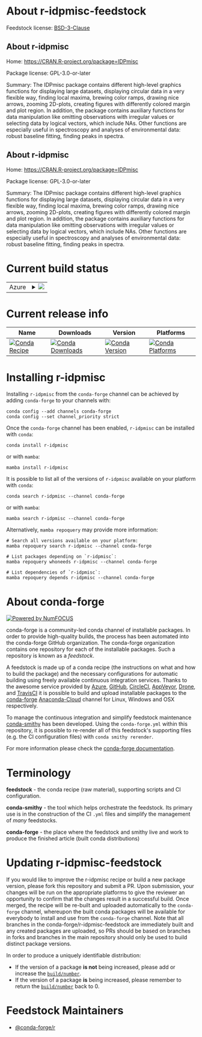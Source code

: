 About r-idpmisc-feedstock
=========================

Feedstock license: [BSD-3-Clause](https://github.com/conda-forge/r-idpmisc-feedstock/blob/main/LICENSE.txt)

About r-idpmisc
---------------

Home: https://CRAN.R-project.org/package=IDPmisc

Package license: GPL-3.0-or-later

Summary: The IDPmisc package contains different high-level graphics functions for displaying
large datasets, displaying circular data in a very flexible way, finding local maxima,
brewing color ramps, drawing nice arrows, zooming 2D-plots, creating figures with
differently colored margin and plot region.  In addition, the package contains auxiliary
functions for data manipulation like omitting observations with irregular values
or selecting data by logical vectors, which include NAs. Other functions are especially
useful in spectroscopy and analyses of environmental data: robust baseline fitting,
finding peaks in spectra.

About r-idpmisc
---------------

Home: https://CRAN.R-project.org/package=IDPmisc

Package license: GPL-3.0-or-later

Summary: The IDPmisc package contains different high-level graphics functions for displaying
large datasets, displaying circular data in a very flexible way, finding local maxima,
brewing color ramps, drawing nice arrows, zooming 2D-plots, creating figures with
differently colored margin and plot region.  In addition, the package contains auxiliary
functions for data manipulation like omitting observations with irregular values
or selecting data by logical vectors, which include NAs. Other functions are especially
useful in spectroscopy and analyses of environmental data: robust baseline fitting,
finding peaks in spectra.


Current build status
====================


<table>
    
  <tr>
    <td>Azure</td>
    <td>
      <details>
        <summary>
          <a href="https://dev.azure.com/conda-forge/feedstock-builds/_build/latest?definitionId=5447&branchName=main">
            <img src="https://dev.azure.com/conda-forge/feedstock-builds/_apis/build/status/r-idpmisc-feedstock?branchName=main">
          </a>
        </summary>
        <table>
          <thead><tr><th>Variant</th><th>Status</th></tr></thead>
          <tbody><tr>
              <td>linux_64_r_base4.2</td>
              <td>
                <a href="https://dev.azure.com/conda-forge/feedstock-builds/_build/latest?definitionId=5447&branchName=main">
                  <img src="https://dev.azure.com/conda-forge/feedstock-builds/_apis/build/status/r-idpmisc-feedstock?branchName=main&jobName=linux&configuration=linux%20linux_64_r_base4.2" alt="variant">
                </a>
              </td>
            </tr><tr>
              <td>linux_64_r_base4.3</td>
              <td>
                <a href="https://dev.azure.com/conda-forge/feedstock-builds/_build/latest?definitionId=5447&branchName=main">
                  <img src="https://dev.azure.com/conda-forge/feedstock-builds/_apis/build/status/r-idpmisc-feedstock?branchName=main&jobName=linux&configuration=linux%20linux_64_r_base4.3" alt="variant">
                </a>
              </td>
            </tr><tr>
              <td>osx_64_r_base4.2</td>
              <td>
                <a href="https://dev.azure.com/conda-forge/feedstock-builds/_build/latest?definitionId=5447&branchName=main">
                  <img src="https://dev.azure.com/conda-forge/feedstock-builds/_apis/build/status/r-idpmisc-feedstock?branchName=main&jobName=osx&configuration=osx%20osx_64_r_base4.2" alt="variant">
                </a>
              </td>
            </tr><tr>
              <td>osx_64_r_base4.3</td>
              <td>
                <a href="https://dev.azure.com/conda-forge/feedstock-builds/_build/latest?definitionId=5447&branchName=main">
                  <img src="https://dev.azure.com/conda-forge/feedstock-builds/_apis/build/status/r-idpmisc-feedstock?branchName=main&jobName=osx&configuration=osx%20osx_64_r_base4.3" alt="variant">
                </a>
              </td>
            </tr><tr>
              <td>osx_arm64_r_base4.2</td>
              <td>
                <a href="https://dev.azure.com/conda-forge/feedstock-builds/_build/latest?definitionId=5447&branchName=main">
                  <img src="https://dev.azure.com/conda-forge/feedstock-builds/_apis/build/status/r-idpmisc-feedstock?branchName=main&jobName=osx&configuration=osx%20osx_arm64_r_base4.2" alt="variant">
                </a>
              </td>
            </tr><tr>
              <td>osx_arm64_r_base4.3</td>
              <td>
                <a href="https://dev.azure.com/conda-forge/feedstock-builds/_build/latest?definitionId=5447&branchName=main">
                  <img src="https://dev.azure.com/conda-forge/feedstock-builds/_apis/build/status/r-idpmisc-feedstock?branchName=main&jobName=osx&configuration=osx%20osx_arm64_r_base4.3" alt="variant">
                </a>
              </td>
            </tr><tr>
              <td>win_64</td>
              <td>
                <a href="https://dev.azure.com/conda-forge/feedstock-builds/_build/latest?definitionId=5447&branchName=main">
                  <img src="https://dev.azure.com/conda-forge/feedstock-builds/_apis/build/status/r-idpmisc-feedstock?branchName=main&jobName=win&configuration=win%20win_64_" alt="variant">
                </a>
              </td>
            </tr>
          </tbody>
        </table>
      </details>
    </td>
  </tr>
</table>

Current release info
====================

| Name | Downloads | Version | Platforms |
| --- | --- | --- | --- |
| [![Conda Recipe](https://img.shields.io/badge/recipe-r--idpmisc-green.svg)](https://anaconda.org/conda-forge/r-idpmisc) | [![Conda Downloads](https://img.shields.io/conda/dn/conda-forge/r-idpmisc.svg)](https://anaconda.org/conda-forge/r-idpmisc) | [![Conda Version](https://img.shields.io/conda/vn/conda-forge/r-idpmisc.svg)](https://anaconda.org/conda-forge/r-idpmisc) | [![Conda Platforms](https://img.shields.io/conda/pn/conda-forge/r-idpmisc.svg)](https://anaconda.org/conda-forge/r-idpmisc) |

Installing r-idpmisc
====================

Installing `r-idpmisc` from the `conda-forge` channel can be achieved by adding `conda-forge` to your channels with:

```
conda config --add channels conda-forge
conda config --set channel_priority strict
```

Once the `conda-forge` channel has been enabled, `r-idpmisc` can be installed with `conda`:

```
conda install r-idpmisc
```

or with `mamba`:

```
mamba install r-idpmisc
```

It is possible to list all of the versions of `r-idpmisc` available on your platform with `conda`:

```
conda search r-idpmisc --channel conda-forge
```

or with `mamba`:

```
mamba search r-idpmisc --channel conda-forge
```

Alternatively, `mamba repoquery` may provide more information:

```
# Search all versions available on your platform:
mamba repoquery search r-idpmisc --channel conda-forge

# List packages depending on `r-idpmisc`:
mamba repoquery whoneeds r-idpmisc --channel conda-forge

# List dependencies of `r-idpmisc`:
mamba repoquery depends r-idpmisc --channel conda-forge
```


About conda-forge
=================

[![Powered by
NumFOCUS](https://img.shields.io/badge/powered%20by-NumFOCUS-orange.svg?style=flat&colorA=E1523D&colorB=007D8A)](https://numfocus.org)

conda-forge is a community-led conda channel of installable packages.
In order to provide high-quality builds, the process has been automated into the
conda-forge GitHub organization. The conda-forge organization contains one repository
for each of the installable packages. Such a repository is known as a *feedstock*.

A feedstock is made up of a conda recipe (the instructions on what and how to build
the package) and the necessary configurations for automatic building using freely
available continuous integration services. Thanks to the awesome service provided by
[Azure](https://azure.microsoft.com/en-us/services/devops/), [GitHub](https://github.com/),
[CircleCI](https://circleci.com/), [AppVeyor](https://www.appveyor.com/),
[Drone](https://cloud.drone.io/welcome), and [TravisCI](https://travis-ci.com/)
it is possible to build and upload installable packages to the
[conda-forge](https://anaconda.org/conda-forge) [Anaconda-Cloud](https://anaconda.org/)
channel for Linux, Windows and OSX respectively.

To manage the continuous integration and simplify feedstock maintenance
[conda-smithy](https://github.com/conda-forge/conda-smithy) has been developed.
Using the ``conda-forge.yml`` within this repository, it is possible to re-render all of
this feedstock's supporting files (e.g. the CI configuration files) with ``conda smithy rerender``.

For more information please check the [conda-forge documentation](https://conda-forge.org/docs/).

Terminology
===========

**feedstock** - the conda recipe (raw material), supporting scripts and CI configuration.

**conda-smithy** - the tool which helps orchestrate the feedstock.
                   Its primary use is in the construction of the CI ``.yml`` files
                   and simplify the management of *many* feedstocks.

**conda-forge** - the place where the feedstock and smithy live and work to
                  produce the finished article (built conda distributions)


Updating r-idpmisc-feedstock
============================

If you would like to improve the r-idpmisc recipe or build a new
package version, please fork this repository and submit a PR. Upon submission,
your changes will be run on the appropriate platforms to give the reviewer an
opportunity to confirm that the changes result in a successful build. Once
merged, the recipe will be re-built and uploaded automatically to the
`conda-forge` channel, whereupon the built conda packages will be available for
everybody to install and use from the `conda-forge` channel.
Note that all branches in the conda-forge/r-idpmisc-feedstock are
immediately built and any created packages are uploaded, so PRs should be based
on branches in forks and branches in the main repository should only be used to
build distinct package versions.

In order to produce a uniquely identifiable distribution:
 * If the version of a package **is not** being increased, please add or increase
   the [``build/number``](https://docs.conda.io/projects/conda-build/en/latest/resources/define-metadata.html#build-number-and-string).
 * If the version of a package **is** being increased, please remember to return
   the [``build/number``](https://docs.conda.io/projects/conda-build/en/latest/resources/define-metadata.html#build-number-and-string)
   back to 0.

Feedstock Maintainers
=====================

* [@conda-forge/r](https://github.com/conda-forge/r/)

